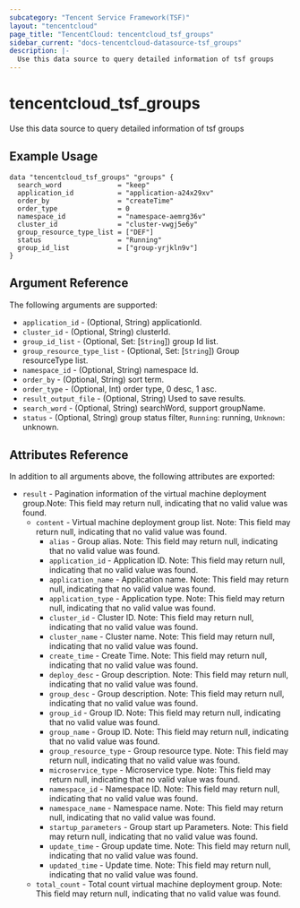 ```yaml
---
subcategory: "Tencent Service Framework(TSF)"
layout: "tencentcloud"
page_title: "TencentCloud: tencentcloud_tsf_groups"
sidebar_current: "docs-tencentcloud-datasource-tsf_groups"
description: |-
  Use this data source to query detailed information of tsf groups
---
```


# tencentcloud_tsf_groups

Use this data source to query detailed information of tsf groups

## Example Usage

```hcl
data "tencentcloud_tsf_groups" "groups" {
  search_word              = "keep"
  application_id           = "application-a24x29xv"
  order_by                 = "createTime"
  order_type               = 0
  namespace_id             = "namespace-aemrg36v"
  cluster_id               = "cluster-vwgj5e6y"
  group_resource_type_list = ["DEF"]
  status                   = "Running"
  group_id_list            = ["group-yrjkln9v"]
}
```

## Argument Reference

The following arguments are supported:

* `application_id` - (Optional, String) applicationId.
* `cluster_id` - (Optional, String) clusterId.
* `group_id_list` - (Optional, Set: [`String`]) group Id list.
* `group_resource_type_list` - (Optional, Set: [`String`]) Group resourceType list.
* `namespace_id` - (Optional, String) namespace Id.
* `order_by` - (Optional, String) sort term.
* `order_type` - (Optional, Int) order type, 0 desc, 1 asc.
* `result_output_file` - (Optional, String) Used to save results.
* `search_word` - (Optional, String) searchWord, support groupName.
* `status` - (Optional, String) group status filter, `Running`: running, `Unknown`: unknown.

## Attributes Reference

In addition to all arguments above, the following attributes are exported:

* `result` - Pagination information of the virtual machine deployment group.Note: This field may return null, indicating that no valid value was found.
  * `content` - Virtual machine deployment group list. Note: This field may return null, indicating that no valid value was found.
    * `alias` - Group alias. Note: This field may return null, indicating that no valid value was found.
    * `application_id` - Application ID. Note: This field may return null, indicating that no valid value was found.
    * `application_name` - Application name. Note: This field may return null, indicating that no valid value was found.
    * `application_type` - Application type. Note: This field may return null, indicating that no valid value was found.
    * `cluster_id` - Cluster ID. Note: This field may return null, indicating that no valid value was found.
    * `cluster_name` - Cluster name. Note: This field may return null, indicating that no valid value was found.
    * `create_time` - Create Time. Note: This field may return null, indicating that no valid value was found.
    * `deploy_desc` - Group description. Note: This field may return null, indicating that no valid value was found.
    * `group_desc` - Group description. Note: This field may return null, indicating that no valid value was found.
    * `group_id` - Group ID. Note: This field may return null, indicating that no valid value was found.
    * `group_name` - Group ID. Note: This field may return null, indicating that no valid value was found.
    * `group_resource_type` - Group resource type. Note: This field may return null, indicating that no valid value was found.
    * `microservice_type` - Microservice type. Note: This field may return null, indicating that no valid value was found.
    * `namespace_id` - Namespace ID. Note: This field may return null, indicating that no valid value was found.
    * `namespace_name` - Namespace name. Note: This field may return null, indicating that no valid value was found.
    * `startup_parameters` - Group start up Parameters. Note: This field may return null, indicating that no valid value was found.
    * `update_time` - Group update time. Note: This field may return null, indicating that no valid value was found.
    * `updated_time` - Update time. Note: This field may return null, indicating that no valid value was found.
  * `total_count` - Total count virtual machine deployment group. Note: This field may return null, indicating that no valid value was found.


